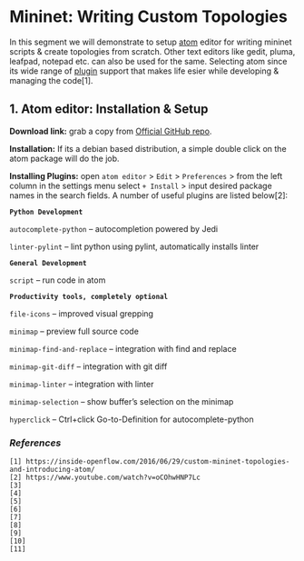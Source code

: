 # Mininet: Writing Custom Topologies

In this segment we will demonstrate to setup [atom](https://github.com/atom/atom) editor for writing mininet scripts & create topologies from scratch. Other text editors like gedit, pluma, leafpad, notepad etc. can also be used for the same. Selecting atom since its wide range of [plugin](https://atom.io/packages) support that makes life esier while developing & managing the code[1]. 

## 1. Atom editor: Installation & Setup

**Download link:** grab a copy from [Official GitHub repo](https://github.com/atom/atom/releases/tag/v1.53.0).

**Installation:** If its a debian based distribution, a simple double click on the atom package will do the job. 

**Installing Plugins:** open `atom editor` > `Edit` > `Preferences` > from the left column in the settings menu select `+ Install` > input desired package names in the search fields. A number of useful plugins are listed below[2]:

**`Python Development`**

`autocomplete-python` – autocompletion powered by Jedi

`linter-pylint` – lint python using pylint, automatically installs linter

**`General Development`**

`script` – run code in atom

**`Productivity tools, completely optional`**

`file-icons` – improved visual grepping

`minimap` – preview full source code

`minimap-find-and-replace` – integration with find and replace

`minimap-git-diff` – integration with git diff

`minimap-linter` – integration with linter

`minimap-selection` – show buffer’s selection on the minimap

`hyperclick` – Ctrl+click Go-to-Definition for autocomplete-python



































### _References_

```
[1] https://inside-openflow.com/2016/06/29/custom-mininet-topologies-and-introducing-atom/
[2] https://www.youtube.com/watch?v=oCOhwHNP7Lc
[3] 
[4] 
[5] 
[6] 
[7] 
[8] 
[9] 
[10] 
[11] 
```
